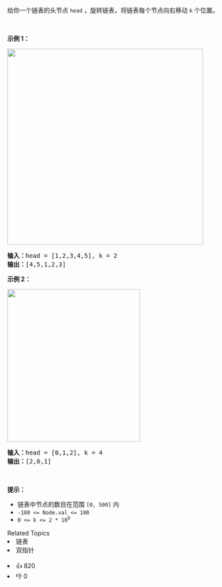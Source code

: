 <p>给你一个链表的头节点 <code>head</code> ，旋转链表，将链表每个节点向右移动&nbsp;<code>k</code><em>&nbsp;</em>个位置。</p>

<p>&nbsp;</p>

<p><strong>示例 1：</strong></p> 
<img alt="" src="https://assets.leetcode.com/uploads/2020/11/13/rotate1.jpg" style="width: 450px;" /> 
<pre>
<strong>输入：</strong>head = [1,2,3,4,5], k = 2
<strong>输出：</strong>[4,5,1,2,3]
</pre>

<p><strong>示例 2：</strong></p> 
<img alt="" src="https://assets.leetcode.com/uploads/2020/11/13/roate2.jpg" style="width: 305px; height: 350px;" /> 
<pre>
<strong>输入：</strong>head = [0,1,2], k = 4
<strong>输出：</strong>[2,0,1]
</pre>

<p>&nbsp;</p>

<p><strong>提示：</strong></p>

<ul> 
 <li>链表中节点的数目在范围 <code>[0, 500]</code> 内</li> 
 <li><code>-100 &lt;= Node.val &lt;= 100</code></li> 
 <li><code>0 &lt;= k &lt;= 2 * 10<sup>9</sup></code></li> 
</ul>

<div><div>Related Topics</div><div><li>链表</li><li>双指针</li></div></div><br><div><li>👍 820</li><li>👎 0</li></div>